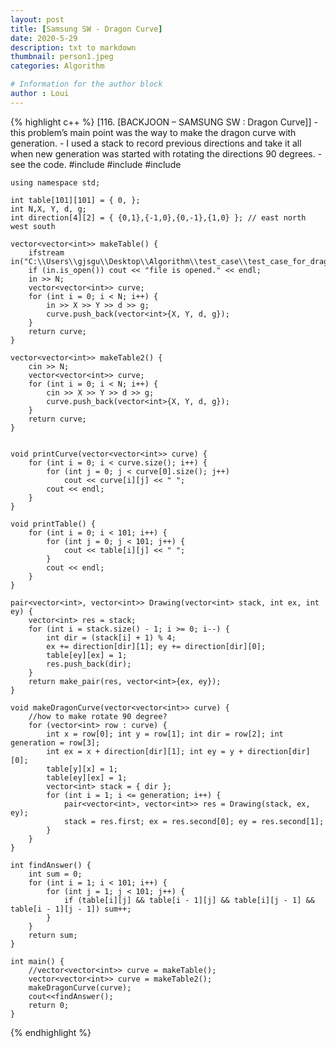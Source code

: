 ```yaml
---
layout: post
title: [Samsung SW - Dragon Curve]
date: 2020-5-29
description: txt to markdown
thumbnail: person1.jpeg
categories: Algorithm

# Information for the author block
author : Loui
---
```


{% highlight c++ %}
	﻿[116. [BACKJOON – SAMSUNG SW : Dragon Curve]]
	- this problem’s main point was the way to make the dragon curve with generation.
	- I used a stack to record previous directions and take it all when new generation was started with rotating the directions 90 degrees.
	- see the code.
	#include<iostream>
	#include<fstream>
	#include<vector>
	
	using namespace std;
	
	int table[101][101] = { 0, };
	int N,X, Y, d, g;
	int direction[4][2] = { {0,1},{-1,0},{0,-1},{1,0} }; // east north west south
	
	vector<vector<int>> makeTable() {
		ifstream in("C:\\Users\\gjsgu\\Desktop\\Algorithm\\test_case\\test_case_for_dragon_curve.txt");
		if (in.is_open()) cout << "file is opened." << endl;
		in >> N;
		vector<vector<int>> curve;
		for (int i = 0; i < N; i++) {
			in >> X >> Y >> d >> g;
			curve.push_back(vector<int>{X, Y, d, g});
		}
		return curve;
	}
	
	vector<vector<int>> makeTable2() {
		cin >> N;
		vector<vector<int>> curve;
		for (int i = 0; i < N; i++) {
			cin >> X >> Y >> d >> g;
			curve.push_back(vector<int>{X, Y, d, g});
		}
		return curve;
	}
	
	
	void printCurve(vector<vector<int>> curve) {
		for (int i = 0; i < curve.size(); i++) {
			for (int j = 0; j < curve[0].size(); j++)
				cout << curve[i][j] << " ";
			cout << endl;
		}
	}
	
	void printTable() {
		for (int i = 0; i < 101; i++) {
			for (int j = 0; j < 101; j++) {
				cout << table[i][j] << " ";
			}
			cout << endl;
		}
	}
	
	pair<vector<int>, vector<int>> Drawing(vector<int> stack, int ex, int ey) {
		vector<int> res = stack;
		for (int i = stack.size() - 1; i >= 0; i--) {
			int dir = (stack[i] + 1) % 4;
			ex += direction[dir][1]; ey += direction[dir][0];
			table[ey][ex] = 1;
			res.push_back(dir);
		}
		return make_pair(res, vector<int>{ex, ey});
	}
	
	void makeDragonCurve(vector<vector<int>> curve) {
		//how to make rotate 90 degree?
		for (vector<int> row : curve) {
			int x = row[0]; int y = row[1]; int dir = row[2]; int generation = row[3];
			int ex = x + direction[dir][1]; int ey = y + direction[dir][0];
			table[y][x] = 1;
			table[ey][ex] = 1;
			vector<int> stack = { dir };
			for (int i = 1; i <= generation; i++) {
				pair<vector<int>, vector<int>> res = Drawing(stack, ex, ey);
				stack = res.first; ex = res.second[0]; ey = res.second[1];
			}
		}
	}
	
	int findAnswer() {
		int sum = 0;
		for (int i = 1; i < 101; i++) {
			for (int j = 1; j < 101; j++) {
				if (table[i][j] && table[i - 1][j] && table[i][j - 1] && table[i - 1][j - 1]) sum++;
			}
		}
		return sum;
	}
	
	int main() {
		//vector<vector<int>> curve = makeTable();
		vector<vector<int>> curve = makeTable2();
		makeDragonCurve(curve);
		cout<<findAnswer();
		return 0;
	}
	
{% endhighlight %}
